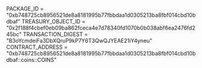 PACKAGE_ID = "0xb748725cb8956521de8a8181995b77fbbdaa1d0305213ba8fbf014cbd10bdbaf"
TREASURY_OBJECT_ID = "0x2f188f4cbef0eb09ba862fceca4e7d78340fd1070b0b038abf6ea2476fd245bc"
TRANSACTION_DIGEST = "B3oYcmdeiFa3DbXQruP9kP7Y6T3QwQJYEAE21iY4yneu"
CONTRACT_ADDRESS = "0xb748725cb8956521de8a8181995b77fbbdaa1d0305213ba8fbf014cbd10bdbaf::coins::COINS"